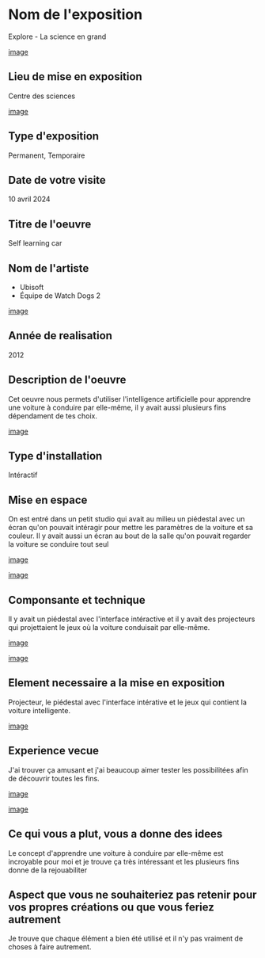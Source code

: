 # Nom de l'exposition
Explore - La science en grand




[image](image/Explication-min.jpg)





## Lieu de mise en exposition 
Centre des sciences




[image](image/Portrait-min.png)





## Type d'exposition
Permanent, Temporaire

## Date de votre visite
10 avril 2024

## Titre de l'oeuvre
Self learning car

## Nom de l'artiste
- Ubisoft
- Équipe de Watch Dogs 2


[image](image/Credit-min.jpg)



## Année de realisation
2012

## Description de l'oeuvre
Cet oeuvre nous permets d'utiliser l'intelligence artificielle pour apprendre une voiture à conduire par elle-même, il y avait aussi plusieurs fins dépendament de tes choix.



[image](image/Explication-min.jpg)




## Type d'installation
Intéractif


## Mise en espace
On est entré dans un petit studio qui avait au milieu un piédestal avec un écran qu'on pouvait intéragir pour mettre les paramètres de la voiture et sa couleur. Il y avait aussi un écran au bout de la salle qu'on pouvait regarder la voiture se conduire tout seul





[image](image/Interface-min.jpg)





[image](image/Interface_interactif-min.jpg)






## Componsante et technique
Il y avait un piédestal avec l'interface intéractive et il y avait des projecteurs qui projettaient le jeux où la voiture conduisait par elle-même.




[image](image/Interface_interactif-min.jpg)







[image](image/Voiture_2-min.jpg)






## Element necessaire a la mise en exposition 
Projecteur, le piédestal avec l'interface intérative et le jeux qui contient la voiture intelligente.





[image](image/Projecteur-min.jpg)





## Experience vecue
J'ai trouver ça amusant et j'ai beaucoup aimer tester les possibilitées afin de découvrir toutes les fins.



[image](image/Fin-min.jpg)








[image](image/Fin_2-min.jpg)








## Ce qui vous a plut, vous a donne des idees
Le concept d'apprendre une voiture à conduire par elle-même est incroyable pour moi et je trouve ça très intéressant et les plusieurs fins donne de la rejouabiliter


## Aspect que vous ne souhaiteriez pas retenir pour vos propres créations ou que vous feriez autrement
Je trouve que chaque élément a bien été utilisé et il n'y pas vraiment de choses à faire autrement.

